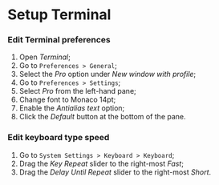 # Setup Terminal

### Edit Terminal preferences

1. Open _Terminal_;
2. Go to `Preferences > General`;
3. Select the _Pro_ option under _New window with profile_;
4. Go to `Preferences > Settings`;
5. Select _Pro_ from the left-hand pane;
6. Change font to Monaco 14pt;
7. Enable the _Antialias text_ option;
8. Click the _Default_ button at the bottom of the pane.

### Edit keyboard type speed

1. Go to `System Settings > Keyboard > Keyboard`;
2. Drag the _Key Repeat_ slider to the right-most _Fast_;
3. Drag the _Delay Until Repeat_ slider to the right-most _Short_.
